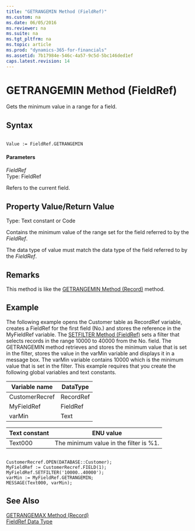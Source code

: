 ```yaml
---
title: "GETRANGEMIN Method (FieldRef)"
ms.custom: na
ms.date: 06/05/2016
ms.reviewer: na
ms.suite: na
ms.tgt_pltfrm: na
ms.topic: article
ms.prod: "dynamics-365-for-financials"
ms.assetid: 7b17984e-546c-4a57-9c5d-5bc146ded1ef
caps.latest.revision: 14
---
```

# GETRANGEMIN Method (FieldRef)
Gets the minimum value in a range for a field.  
  
## Syntax  
  
```  
  
Value := FieldRef.GETRANGEMIN  
```  
  
#### Parameters  
 *FieldRef*  
 Type: FieldRef  
  
 Refers to the current field.  
  
## Property Value/Return Value  
 Type: Text constant or Code  
  
 Contains the minimum value of the range set for the field referred to by the *FieldRef*.  
  
 The data type of value must match the data type of the field referred to by the *FieldRef*.  
  
## Remarks  
 This method is like the [GETRANGEMIN Method \(Record\)](devenv-GETRANGEMIN-Method-Record.md) method.  
  
## Example  
 The following example opens the Customer table as RecordRef variable, creates a FieldRef for the first field \(No.\) and stores the reference in the MyFieldRef variable. The [SETFILTER Method \(FieldRef\)](devenv-SETFILTER-Method-FieldRef.md) sets a filter that selects records in the range 10000 to 40000 from the No. field. The GETRANGEMIN method retrieves and stores the minimum value that is set in the filter, stores the value in the varMin variable and displays it in a message box. The varMin variable contains 10000 which is the minimum value that is set in the filter. This example requires that you create the following global variables and text constants.  
  
|Variable name|DataType|  
|-------------------|--------------|  
|CustomerRecref|RecordRef|  
|MyFieldRef|FieldRef|  
|varMin|Text|  
  
|Text constant|ENU value|  
|-------------------|---------------|  
|Text000|The minimum value in the filter is %1.|  
  
```  
  
CustomerRecref.OPEN(DATABASE::Customer);  
MyFieldRef := CustomerRecref.FIELD(1);  
MyFieldRef.SETFILTER('10000..40000');  
varMin := MyFieldRef.GETRANGEMIN;  
MESSAGE(Text000, varMin);  
```  
  
## See Also  
 [GETRANGEMAX Method \(Record\)](devenv-GETRANGEMAX-Method-Record.md)   
 [FieldRef Data Type](../datatypes/devenv-FieldRef-Data-Type.md)